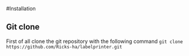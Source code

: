 #Installation

## Git clone

First of all clone the git repository with the following command
`git clone https://github.com/Ricks-ha/labelprinter.git` 
